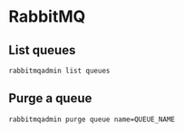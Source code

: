 # RabbitMQ

## List queues

`rabbitmqadmin list queues`

## Purge a queue

`rabbitmqadmin purge queue name=QUEUE_NAME`
